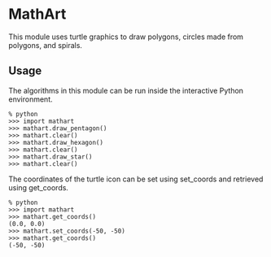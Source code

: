 # MathArt

This module uses turtle graphics to draw polygons, circles made from polygons, and spirals.

## Usage

The algorithms in this module can be run inside the interactive Python environment.

    % python
    >>> import mathart
    >>> mathart.draw_pentagon()
    >>> mathart.clear()
    >>> mathart.draw_hexagon()
    >>> mathart.clear()
    >>> mathart.draw_star()
    >>> mathart.clear()

The coordinates of the turtle icon can be set using set_coords and retrieved using get_coords.

    % python
    >>> import mathart
    >>> mathart.get_coords()
    (0.0, 0.0)
    >>> mathart.set_coords(-50, -50)
    >>> mathart.get_coords()
    (-50, -50)